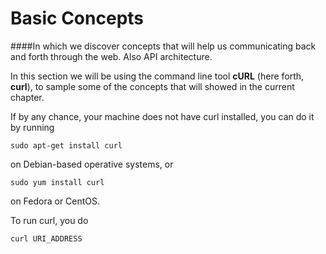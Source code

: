 # Basic Concepts

####In which we discover concepts that will help us communicating back and forth through the web. Also API architecture.

In this section we will be using the command line tool **cURL** (here forth, **curl**), to sample some of the concepts that will showed in the current chapter.

If by any chance, your machine does not have curl installed, you can do it by running

~~~
sudo apt-get install curl
~~~
on Debian-based operative systems, or

~~~
sudo yum install curl
~~~

on Fedora or CentOS.

To run curl, you do

~~~
curl URI_ADDRESS 
~~~

